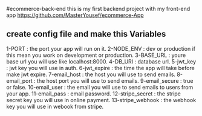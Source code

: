 #ecommerce-back-end
this is my first backend project with my front-end app https://github.com/MasterYousef/ecommerce-App
## create config file and make this Variables
1-PORT : the port your app will run on it.
2-NODE_ENV : dev or production if this mean you work on development or production.
3-BASE_URL : youre base url you will use like localhost:8000.
4-DB_URI : database url.
5-jwt_key : jwt key you will use in auth.
6-jwt_expire : the time the app will take before make jwt expire.
7-email_host : the host you will use to send emails.
8-email_port : the host port you will use to send emails.
9-email_secure : true or false.
10-email_user : the email you will use to send emails to users from your app.
11-email_pass : email password.
12-stripe_secret : the stripe secret key you will use in online payment.
13-stripe_webhook : the webhook key you will use in webook from stripe.

